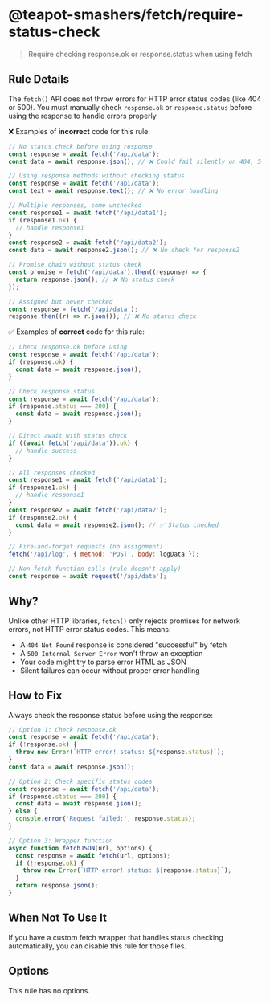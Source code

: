 # @teapot-smashers/fetch/require-status-check

> Require checking response.ok or response.status when using fetch

## Rule Details

The `fetch()` API does not throw errors for HTTP error status codes (like 404 or 500). You must manually check `response.ok` or `response.status` before using the response to handle errors properly.

❌ Examples of **incorrect** code for this rule:

```js
// No status check before using response
const response = await fetch('/api/data');
const data = await response.json(); // ❌ Could fail silently on 404, 500, etc.

// Using response methods without checking status
const response = await fetch('/api/data');
const text = await response.text(); // ❌ No error handling

// Multiple responses, some unchecked
const response1 = await fetch('/api/data1');
if (response1.ok) {
  // handle response1
}
const response2 = await fetch('/api/data2');
const data = await response2.json(); // ❌ No check for response2

// Promise chain without status check
const promise = fetch('/api/data').then((response) => {
  return response.json(); // ❌ No status check
});

// Assigned but never checked
const response = fetch('/api/data');
response.then((r) => r.json()); // ❌ No status check
```

✅ Examples of **correct** code for this rule:

```js
// Check response.ok before using
const response = await fetch('/api/data');
if (response.ok) {
  const data = await response.json();
}

// Check response.status
const response = await fetch('/api/data');
if (response.status === 200) {
  const data = await response.json();
}

// Direct await with status check
if ((await fetch('/api/data')).ok) {
  // handle success
}

// All responses checked
const response1 = await fetch('/api/data1');
if (response1.ok) {
  // handle response1
}
const response2 = await fetch('/api/data2');
if (response2.ok) {
  const data = await response2.json(); // ✅ Status checked
}

// Fire-and-forget requests (no assignment)
fetch('/api/log', { method: 'POST', body: logData });

// Non-fetch function calls (rule doesn't apply)
const response = await request('/api/data');
```

## Why?

Unlike other HTTP libraries, `fetch()` only rejects promises for network errors, not HTTP error status codes. This means:

- A `404 Not Found` response is considered "successful" by fetch
- A `500 Internal Server Error` won't throw an exception
- Your code might try to parse error HTML as JSON
- Silent failures can occur without proper error handling

## How to Fix

Always check the response status before using the response:

```js
// Option 1: Check response.ok
const response = await fetch('/api/data');
if (!response.ok) {
  throw new Error(`HTTP error! status: ${response.status}`);
}
const data = await response.json();

// Option 2: Check specific status codes
const response = await fetch('/api/data');
if (response.status === 200) {
  const data = await response.json();
} else {
  console.error('Request failed:', response.status);
}

// Option 3: Wrapper function
async function fetchJSON(url, options) {
  const response = await fetch(url, options);
  if (!response.ok) {
    throw new Error(`HTTP error! status: ${response.status}`);
  }
  return response.json();
}
```

## When Not To Use It

If you have a custom fetch wrapper that handles status checking automatically, you can disable this rule for those files.

## Options

This rule has no options.
